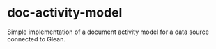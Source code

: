 # doc-activity-model
Simple implementation of a document activity model for a data source connected to Glean.
